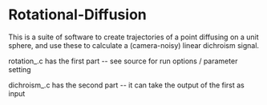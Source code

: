 # Rotational-Diffusion
This is a suite of software to create trajectories of a point diffusing on a unit sphere, and use these to calculate a (camera-noisy) linear dichroism signal.

rotation_.c  has the first part -- see source for run options / parameter setting

dichroism_.c has the second part -- it can take the output of the first as input
